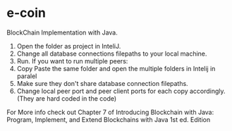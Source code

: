 # e-coin
BlockChain Implementation with Java.

1. Open the folder as project in InteliJ.
2. Change all database connections filepaths to your local machine.
3. Run.
If you want to run multiple peers: 
1. Copy Paste the same folder and open the multiple folders in Intelij in paralel
2. Make sure they don't share database connection filepaths.
3. Change local peer port and peer client ports for each copy accordingly. (They are hard coded in the code)

For More info check out Chapter 7 of Introducing Blockchain with Java: Program, Implement, and Extend Blockchains with Java 1st ed. Edition
